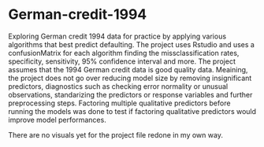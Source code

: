 # German-credit-1994
  Exploring German credit 1994 data for practice by applying various algorithms that best predict defaulting. The project uses Rstudio and uses a confusionMatrix for each algorithm finding the missclassification rates, specificity, sensitivity, 95% confidence interval and more. The project assumes that the 1994 German credit data is good quality data. Meaining, the project does not go over reducing model size by removing insignificant predictors, diagnostics such as checking error normality or unusual observations, standarizing the predictors or response variables and further preprocessing steps. Factoring multiple qualitative predictors before running the models was done to test if factoring qualitative predictors would improve model performances. 

There are no visuals yet for the project file redone in my own way.

